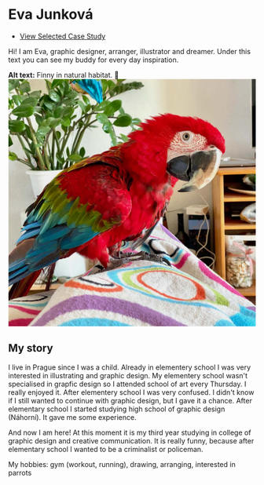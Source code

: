 # Eva Junková

- [View Selected Case Study](case-study.md)

Hi! I am Eva, graphic designer, arranger, illustrator and dreamer. Under this text you can see my buddy for every day inspiration.

**Alt text:** Finny in natural habitat. 🦜
![image](finny.jpg)


## My story

I live in Prague since I was a child. Already in elementery school I was very interested in illustrating and graphic design. My elementery school wasn't specialised in grapfic design so I attended school of art every Thursday. I really enjoyed it. After elementery school I was very confused. I didn't know if I still wanted to continue with graphic design, but I gave it a chance. After elementary school I started studying high school of graphic design (Náhorní). It gave me some experience.

And now I am here! At this moment it is my third year studying in college of graphic design and creative communication. It is really funny, because after elementary school I wanted to be a criminalist or policeman. 

My hobbies: gym (workout, running), drawing, arranging, interested in parrots 

